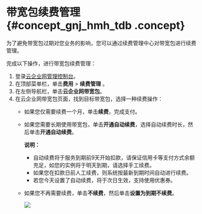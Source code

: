 # 带宽包续费管理 {#concept_gnj_hmh_tdb .concept}

为了避免带宽包过期对您业务的影响，您可以通过续费管理中心对带宽包进行续费管理。

完成以下操作，进行带宽包续费管理：

1.  登录[云企业网管理控制台](https://cen.console.aliyun.com/cen/list)。
2.  在顶部菜单栏，单击**费用** \> **续费管理** 。
3.  在左侧导航栏，单击**云企业网带宽包**。
4.  在云企业网带宽包页面，找到目标带宽包，选择一种续费操作：
    -   如果您仅需要续费一个月，单击**续费**，完成支付。
    -   如果您需要长期使用带宽包，单击**开通自动续费**，选择自动续费时长，然后单击**开通自动续费**。

        **说明：** 

        -   自动续费将于服务到期前9天开始扣款，请保证信用卡等支付方式余额充足，如您的实例将于明天到期，请选择手工续费。
        -   如果您在扣款日前人工续费，则系统按最新到期时间自动进行续费。
        -   若您今天设置了自动续费，将于次日生效，支持使用优惠券。
    -   如果您不再需要续费，单击**不续费**，然后单击**设置为到期不续费**。

        ![](http://static-aliyun-doc.oss-cn-hangzhou.aliyuncs.com/assets/img/3054/920_zh-CN.png)


